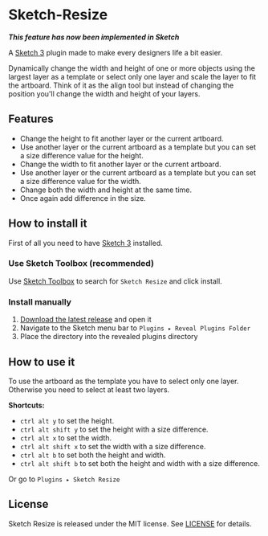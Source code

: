 Sketch-Resize
=============

__*This feature has now been implemented in Sketch*__

A [Sketch 3](http://bohemiancoding.com/sketch/) plugin made to make every designers life a bit easier. 

Dynamically change the width and height of one or more objects using the largest layer as a template or select only one layer and scale the layer to fit the artboard.
Think of it as the align tool but instead of changing the position you'll change the width and height of your layers.

## Features
* Change the height to fit another layer or the current artboard.
* Use another layer or the current artboard as a template but you can set a size difference value for the height.
* Change the width to fit another layer or the current artboard.
* Use another layer or the current artboard as a template but you can set a size difference value for the width.
* Change both the width and height at the same time. 
* Once again add difference in the size.

## How to install it

First of all you need to have [Sketch 3](http://bohemiancoding.com/sketch/) installed.

### Use Sketch Toolbox (recommended)
Use [Sketch Toolbox](http://sketchtoolbox.com/) to search for `Sketch Resize` and click install.

### Install manually 

1. [Download the latest release](https://github.com/AntonStrand/Sketch-Resize/releases) and open it
2. Navigate to the Sketch menu bar to `Plugins ▸ Reveal Plugins Folder`
3. Place the directory into the revealed plugins directory

## How to use it

To use the artboard as the template you have to select only one layer. Otherwise you need to select at least two layers. 

**Shortcuts:**
* `ctrl alt y` to set the height.
* `ctrl alt shift y` to set the height with a size difference.
* `ctrl alt x` to set the width.
* `ctrl alt shift x` to set the width with a size difference.
* `ctrl alt b` to set both the height and width.
* `ctrl alt shift b` to set both the height and width with a size difference.

Or go to `Plugins ▸ Sketch Resize`

## License
Sketch Resize is released under the MIT license. See [LICENSE](LICENSE) for details.
